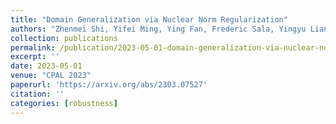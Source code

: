 ```yaml
---
title: "Domain Generalization via Nuclear Norm Regularization"
authors: "Zhenmei Shi, Yifei Ming, Ying Fan, Frederic Sala, Yingyu Liang"
collection: publications
permalink: /publication/2023-05-01-domain-generalization-via-nuclear-norm-regularization
excerpt: ''
date: 2023-05-01
venue: "CPAL 2023"
paperurl: 'https://arxiv.org/abs/2303.07527'
citation: ''
categories: [robustness]
---
```

